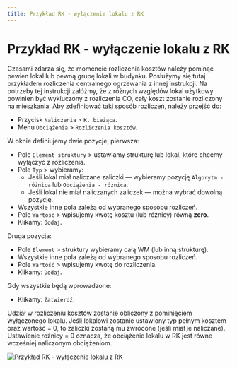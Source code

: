 ```yaml
---
title: Przykład RK - wyłączenie lokalu z RK
---
```


# Przykład RK - wyłączenie lokalu z RK

Czasami zdarza się, że momencie rozliczenia kosztów należy pominąć pewien lokal lub pewną grupę lokali w budynku. Posłużymy się tutaj przykładem rozliczenia centralnego ogrzewania z innej instrukcji. Na potrzeby tej instrukcji załóżmy, że z różnych względów lokal użytkowy powinien być wykluczony z rozliczenia CO, cały koszt zostanie rozliczony na mieszkania. Aby zdefiniować taki sposób rozliczeń, należy przejść do:

- Przycisk `Naliczenia` > `K. bieżąca`.
- Menu `Obciążenia` > `Rozliczenia kosztów`.

W oknie definiujemy dwie pozycje, pierwsza:

- Pole `Element struktury` > ustawiamy strukturę lub lokal, które chcemy wyłączyć z rozliczenia. 
- Pole `Typ` > wybieramy:
  - Jeśli lokal miał naliczane zaliczki — wybieramy pozycję `Algorytm - różnica` lub `Obciążenia - różnica`.
  - Jeśli lokal nie miał naliczanych zaliczek — można wybrać dowolną pozycję.
- Wszystkie inne pola zależą od wybranego sposobu rozliczeń.
- Pole `Wartość` > wpisujemy kwotę kosztu (lub różnicy) równą **zero**.
- Klikamy: `Dodaj`.

Druga pozycja:

- Pole `Element` > struktury wybieramy całą WM (lub inną strukturę).
- Wszystkie inne pola zależą od wybranego sposobu rozliczeń.
- Pole `Wartość` > wpisujemy kwotę do rozliczenia.
- Klikamy: `Dodaj`.

Gdy wszystkie będą wprowadzone:

- Klikamy: `Zatwierdź`.

Udział w rozliczeniu kosztów zostanie obliczony z pominięciem wyłączonego lokalu. Jeśli lokalowi zostanie ustawiony typ pełnym kosztem oraz wartość = 0, to zaliczki zostaną mu zwrócone (jeśli miał je naliczane). Ustawienie rożnicy = 0 oznacza, że obciążenie lokalu w RK jest równe wcześniej naliczonym obciążeniom.

![Przykład RK - wyłączenie lokalu z RK](przykladRKwyllokalu.gif)